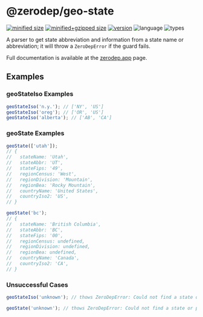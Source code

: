 # @zerodep/geo-state

[![minified size](https://img.shields.io/bundlephobia/min/@zerodep/geo-state?style=flat-square&color=blue)](https://bundlephobia.com/package/@zerodep/geo-state)
[![minified+gzipped size](https://img.shields.io/bundlephobia/minzip/@zerodep/geo-state?style=flat-square&color=blue)](https://bundlephobia.com/package/@zerodep/geo-state)
[![version](https://img.shields.io/npm/v/@zerodep/geo-state?style=flat-square&color=blue)](https://www.npmjs.com/package/@zerodep/geo-state)
![language](https://img.shields.io/badge/typescript-100%25-blue?style=flat-square)
![types](https://img.shields.io/badge/types-included-blue?style=flat-square)

A parser to get state abbreviation and information from a state name or abbreviation; it will throw a `ZeroDepError` if the guard fails.

Full documentation is available at the [zerodep.app](http://zerodep.app/geo/state) page.

## Examples

### geoStateIso Examples

```javascript
geoStateIso('n.y.'); // ['NY', 'US']
geoStateIso('oreg'); // ['OR', 'US']
geoStateIso('alberta'); // ['AB', 'CA']
```

### geoState Examples

```javascript
geoState(['utah']);
// {
//   stateName: 'Utah',
//   stateAbbr: 'UT',
//   stateFips: '49',
//   regionCensus: 'West',
//   regionDivision: 'Mountain',
//   regionBea: 'Rocky Mountain',
//   countryName: 'United States',
//   countryIso2: 'US',
// }

geoState('bc');
// {
//   stateName: 'British Columbia',
//   stateAbbr: 'BC',
//   stateFips: '00',
//   regionCensus: undefined,
//   regionDivision: undefined,
//   regionBea: undefined,
//   countryName: 'Canada',
//   countryIso2: 'CA',
// }
```

### Unsuccessful Cases

```javascript
geoStateIso('unknown'); // thows ZeroDepError: Could not find a state or province for "UNKNOWN"

geoState('unknown'); // thows ZeroDepError: Could not find a state or province for "UNKNOWN"
```
